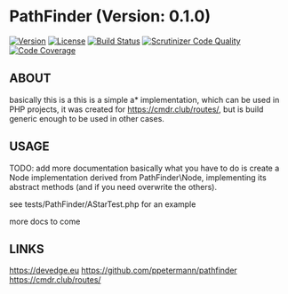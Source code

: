 # PathFinder (Version: 0.1.0)
[![Version](http://img.shields.io/packagist/v/devedge/pathfinder.svg)](https://packagist.org/packages/devedge/pathfinder)
[![License](http://img.shields.io/packagist/l/devedge/pathfinder.svg)](https://github.com/ppetermann/pathfinder)
[![Build Status](https://scrutinizer-ci.com/g/ppetermann/pathfinder/badges/build.png?b=master)](https://scrutinizer-ci.com/g/ppetermann/pathfinder/build-status/master)
[![Scrutinizer Code Quality](https://scrutinizer-ci.com/g/ppetermann/pathfinder/badges/quality-score.png?b=master)](https://scrutinizer-ci.com/g/ppetermann/pathfinder/?branch=master)
[![Code Coverage](https://scrutinizer-ci.com/g/ppetermann/pathfinder/badges/coverage.png?b=master)](https://scrutinizer-ci.com/g/ppetermann/pathfinder/?branch=master)

## ABOUT
basically this is a this is a simple a* implementation, which can be used in PHP projects,
it was created for https://cmdr.club/routes/, but is build generic enough to be used
in other cases.

## USAGE
TODO: add more documentation
basically what you have to do is create a Node implementation derived from PathFinder\Node,
implementing its abstract methods (and if you need overwrite the others).

see tests/PathFinder/AStarTest.php for an example

more docs to come

## LINKS
https://devedge.eu
https://github.com/ppetermann/pathfinder
https://cmdr.club/routes/